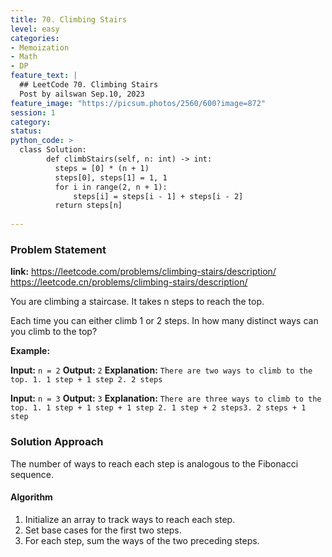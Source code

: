 ```yaml
---
title: 70. Climbing Stairs
level: easy
categories:
- Memoization
- Math
- DP
feature_text: |
  ## LeetCode 70. Climbing Stairs
  Post by ailswan Sep.10, 2023
feature_image: "https://picsum.photos/2560/600?image=872"
session: 1
category:
status: 
python_code: >
  class Solution:
        def climbStairs(self, n: int) -> int:
          steps = [0] * (n + 1)
          steps[0], steps[1] = 1, 1
          for i in range(2, n + 1):
              steps[i] = steps[i - 1] + steps[i - 2]
          return steps[n]
   
---
```


### Problem Statement
**link:**
https://leetcode.com/problems/climbing-stairs/description/
https://leetcode.cn/problems/climbing-stairs/description/


You are climbing a staircase. It takes n steps to reach the top.

Each time you can either climb 1 or 2 steps. In how many distinct ways can you climb to the top?


**Example:**

**Input:** `n = 2`
**Output:** `2`
**Explanation:** `There are two ways to climb to the top. 1. 1 step + 1 step 2. 2 steps`

**Input:** `n = 3`
**Output:** `3`
**Explanation:** `There are three ways to climb to the top. 1. 1 step + 1 step + 1 step 2. 1 step + 2 steps3. 2 steps + 1 step`

### Solution Approach
The number of ways to reach each step is analogous to the Fibonacci sequence.
 
#### Algorithm
1. Initialize an array to track ways to reach each step.
2. Set base cases for the first two steps.
3. For each step, sum the ways of the two preceding steps.
